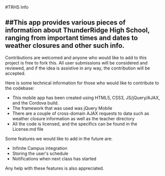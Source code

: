 #TRHS Info

##This app provides various pieces of information about ThunderRidge High School, ranging from important times and dates to weather closures and other such info.
------------------------

Contributions are welcomed and anyone who would like to add to this project is free to fork this.
All user submissions will be considered and reviewed, and if the idea is assistive in any way, the contribution
will be accepted.

Here is some technical information for those who would like to contribute to the codebase:

* This mobile app has been created using HTML5, CSS3, JS/jQuery/AJAX, and the Cordova build.
* The framework that was used was jQuery Mobile
* There are a couple of cross-domain AJAX requests to data such as weather closure information as well as the teacher directory
* All the code is licensed, and the specifics can be found in the License.md file


Some features we would like to add in the future are:

* Infinite Campus integration
* Storing the user's schedule
* Notifications when next class has started

Any help with these features is also appreciated.
